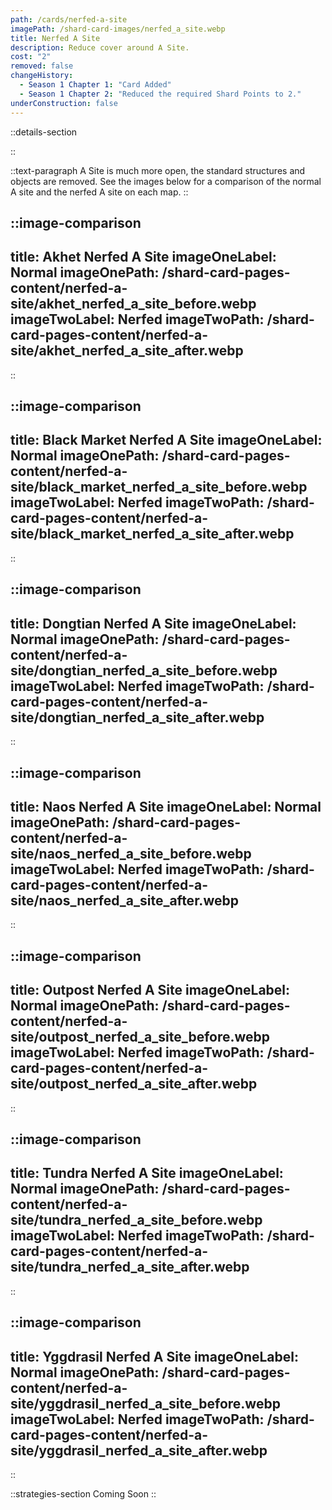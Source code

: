 ```yaml
---
path: /cards/nerfed-a-site
imagePath: /shard-card-images/nerfed_a_site.webp
title: Nerfed A Site
description: Reduce cover around A Site.
cost: "2"
removed: false
changeHistory:
  - Season 1 Chapter 1: "Card Added"
  - Season 1 Chapter 2: "Reduced the required Shard Points to 2."
underConstruction: false
---
```


::details-section

::

::text-paragraph
A Site is much more open, the standard structures and objects are removed. See the images below for a comparison of the normal A site and the nerfed A site on each map.
::

::image-comparison
---
title: Akhet Nerfed A Site
imageOneLabel: Normal
imageOnePath: /shard-card-pages-content/nerfed-a-site/akhet_nerfed_a_site_before.webp
imageTwoLabel: Nerfed
imageTwoPath: /shard-card-pages-content/nerfed-a-site/akhet_nerfed_a_site_after.webp
---
::

::image-comparison
---
title: Black Market Nerfed A Site
imageOneLabel: Normal
imageOnePath: /shard-card-pages-content/nerfed-a-site/black_market_nerfed_a_site_before.webp
imageTwoLabel: Nerfed
imageTwoPath: /shard-card-pages-content/nerfed-a-site/black_market_nerfed_a_site_after.webp
---
::

::image-comparison
---
title: Dongtian Nerfed A Site
imageOneLabel: Normal
imageOnePath: /shard-card-pages-content/nerfed-a-site/dongtian_nerfed_a_site_before.webp
imageTwoLabel: Nerfed
imageTwoPath: /shard-card-pages-content/nerfed-a-site/dongtian_nerfed_a_site_after.webp
---
::

::image-comparison
---
title: Naos Nerfed A Site
imageOneLabel: Normal
imageOnePath: /shard-card-pages-content/nerfed-a-site/naos_nerfed_a_site_before.webp
imageTwoLabel: Nerfed
imageTwoPath: /shard-card-pages-content/nerfed-a-site/naos_nerfed_a_site_after.webp
---
::

::image-comparison
---
title: Outpost Nerfed A Site
imageOneLabel: Normal
imageOnePath: /shard-card-pages-content/nerfed-a-site/outpost_nerfed_a_site_before.webp
imageTwoLabel: Nerfed
imageTwoPath: /shard-card-pages-content/nerfed-a-site/outpost_nerfed_a_site_after.webp
---
::

::image-comparison
---
title: Tundra Nerfed A Site
imageOneLabel: Normal
imageOnePath: /shard-card-pages-content/nerfed-a-site/tundra_nerfed_a_site_before.webp
imageTwoLabel: Nerfed
imageTwoPath: /shard-card-pages-content/nerfed-a-site/tundra_nerfed_a_site_after.webp
---
::

::image-comparison
---
title: Yggdrasil Nerfed A Site
imageOneLabel: Normal
imageOnePath: /shard-card-pages-content/nerfed-a-site/yggdrasil_nerfed_a_site_before.webp
imageTwoLabel: Nerfed
imageTwoPath: /shard-card-pages-content/nerfed-a-site/yggdrasil_nerfed_a_site_after.webp
---
::

::strategies-section
Coming Soon
::